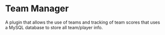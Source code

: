 # Team Manager
A plugin that allows the use of teams and tracking of team scores that uses a MySQL database to store all team/player info.
